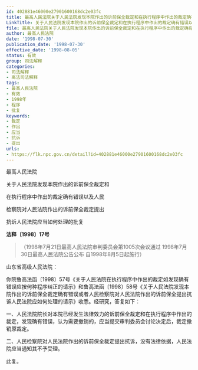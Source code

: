 ```yaml
---
id: 402881e46000e27901600168dc2e03fc
title: 最高人民法院关于人民法院发现本院作出的诉前保全裁定和在执行程序中作出的裁定确有错误以及人民检察院对人民法院作出的诉前保全裁定提出抗诉人民法院应当如何处理的批复
LinkTitle: 关于人民法院发现本院作出的诉前保全裁定和在执行程序中作出的裁定确有错误以及人民检察院对人民法院作出的诉前保全裁定提出抗诉人民法院应当如何处理的批复
file: 最高人民法院关于人民法院发现本院作出的诉前保全裁定和在执行程序中作出的裁定确有错误以及人民检察院对人民法院作出的诉前保全裁定提出抗诉人民法院_402881e46000e27901600168dc2e03fc.docx
author: 最高人民法院
date: '1998-07-30'
publication_date: '1998-07-30'
effective_date: '1998-08-05'
status: 有效
group: 司法解释
categories:
- 司法解释
- 高法司法解释
tags:
- 最高人民法院
- 有效
- 1998年
- 程序
- 批复
keywords:
- 裁定
- 作出
- 应当
- 抗诉
- 提出
urls:
- https://flk.npc.gov.cn/detail?id=402881e46000e27901600168dc2e03fc
---
```


最高人民法院

关于人民法院发现本院作出的诉前保全裁定和

在执行程序中作出的裁定确有错误以及人民

检察院对人民法院作出的诉前保全裁定提出

抗诉人民法院应当如何处理的批复

**法释〔1998〕17号**

> （1998年7月21日最高人民法院审判委员会第1005次会议通过 1998年7月30日最高人民法院公告公布 自1998年8月5日起施行）

山东省高级人民法院：

你院鲁高法函〔1998〕57号《关于人民法院在执行程序中作出的裁定如发现确有错误应按何种程序纠正的请示》和鲁高法函〔1998〕58号《关于人民法院发现本院作出的诉前保全裁定确有错误或者人民检察院对人民法院作出的诉前保全提出抗诉人民法院应如何处理的请示》收悉。经研究，答复如下：

一、人民法院院长对本院已经发生法律效力的诉前保全裁定和在执行程序中作出的裁定，发现确有错误，认为需要撤销的，应当提交审判委员会讨论决定后，裁定撤销原裁定。

二、人民检察院对人民法院作出的诉前保全裁定提出抗诉，没有法律依据，人民法院应当通知其不予受理。

此复。
